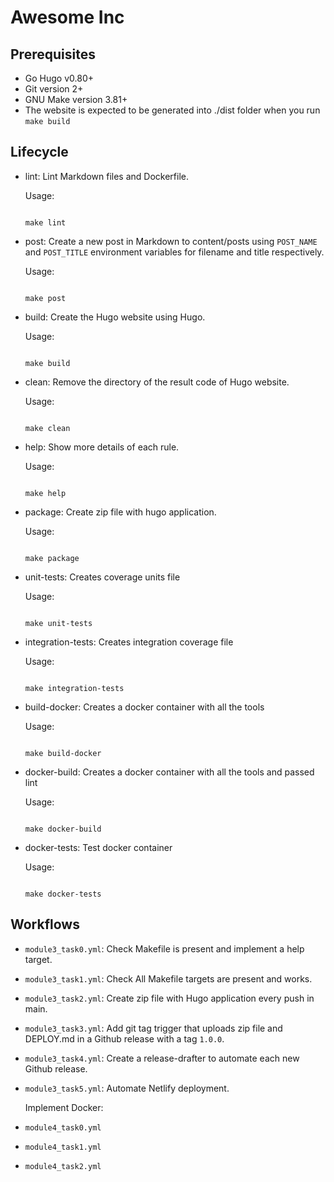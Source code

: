 # Awesome Inc

## Prerequisites

- Go Hugo v0.80+
- Git version 2+
- GNU Make version 3.81+
- The website is expected to be generated into ./dist folder when you run `make build`

## Lifecycle

<!-- language-all: lang-shell -->

- lint: Lint Markdown files and Dockerfile.

  Usage:

  ```shell

  make lint

  ```

- post: Create a new post in Markdown to content/posts
  using `POST_NAME` and `POST_TITLE` environment variables
  for filename and title respectively.

  Usage:

  ```shell

  make post

  ```

- build: Create the Hugo website using Hugo.

  Usage:

  ```shell

  make build

  ```

- clean: Remove the directory of the result code of Hugo website.

  Usage:

  ```shell

  make clean

  ```

- help: Show more details of each rule.

  Usage:

  ```shell

  make help

  ```

- package: Create zip file with hugo application.

  Usage:

  ```shell

  make package

  ```

- unit-tests: Creates coverage units file

  Usage:

  ```shell

  make unit-tests

  ```

- integration-tests: Creates integration coverage file

  Usage:

  ```shell

  make integration-tests

  ```

- build-docker: Creates a docker container with all the tools

  Usage:

  ```shell

  make build-docker

  ```

- docker-build: Creates a docker container with all the tools and passed lint

  Usage:

  ```shell

  make docker-build

  ```

- docker-tests: Test docker container

  Usage:

  ```shell

  make docker-tests

  ```

## Workflows

- `module3_task0.yml`: Check Makefile is present and implement a help target.
- `module3_task1.yml`: Check All Makefile targets are present and works.
- `module3_task2.yml`: Create zip file with Hugo application every push in main.
- `module3_task3.yml`: Add git tag trigger that uploads zip file and DEPLOY.md
  in a Github release with a tag `1.0.0`.
- `module3_task4.yml`: Create a release-drafter to automate each new Github release.
- `module3_task5.yml`: Automate Netlify deployment.

  Implement Docker:

- `module4_task0.yml`
- `module4_task1.yml`
- `module4_task2.yml`
